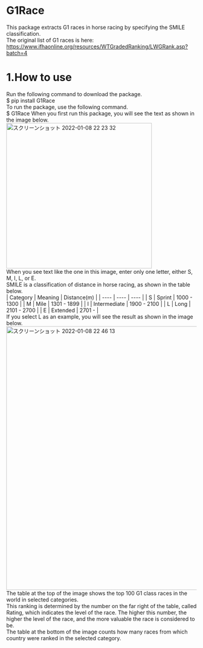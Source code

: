 # G1Race
This package extracts G1 races in horse racing by specifying the SMILE classification.<br>
The original list of G1 races is here: https://www.ifhaonline.org/resources/WTGradedRanking/LWGRank.asp?batch=4 <br>
# 1.How to use
Run the following command to download the package.<br>
$ pip install G1Race<br>
To run the package, use the following command.<br>
$ G1Race
When you first run this package, you will see the text as shown in the image below.<br>
<img width="385" alt="スクリーンショット 2022-01-08 22 23 32" src="https://user-images.githubusercontent.com/60126632/148645836-8a3aff56-bb71-4153-ad2e-d0b10a10be55.png">
<br>
When you see text like the one in this image, enter only one letter, either S, M, I, L, or E.<br>
SMILE is a classification of distance in horse racing, as shown in the table below.<br>
| Category | Meaning | Distance(m) |
| ---- | ---- | ---- |
| S | Sprint | 1000 - 1300 |
| M | Mile | 1301 - 1899 |
| I | Intermediate | 1900 - 2100 |
| L | Long | 2101 - 2700 |
| E | Extended | 2701 - |
<br>
If you select L as an example, you will see the result as shown in the image below.<br>
<img width="698" alt="スクリーンショット 2022-01-08 22 46 13" src="https://user-images.githubusercontent.com/60126632/148646520-301dfedd-8d64-4c3c-9f8b-b8754aab5ef0.png">
<br>
The table at the top of the image shows the top 100 G1 class races in the world in selected categories.<br>
This ranking is determined by the number on the far right of the table, called Rating, which indicates the level of the race. The higher this number, the higher the level of the race, and the more valuable the race is considered to be.<br>
The table at the bottom of the image counts how many races from which country were ranked in the selected category.
